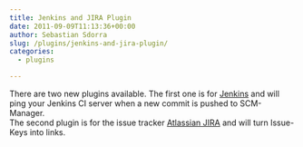 ```yaml
---
title: Jenkins and JIRA Plugin
date: 2011-09-09T11:13:36+00:00
author: Sebastian Sdorra
slug: /plugins/jenkins-and-jira-plugin/
categories:
  - plugins

---
```

There are two new plugins available. The first one is for <a href="http://jenkins-ci.org" title="Jenkins" target="_blank">Jenkins</a> and will ping your Jenkins CI server when a new commit is pushed to SCM-Manager.  
The second plugin is for the issue tracker <a href="http://www.atlassian.com/software/jira/" title="Atlassian JIRA" target="_blank">Atlassian JIRA</a> and will turn Issue-Keys into links.


